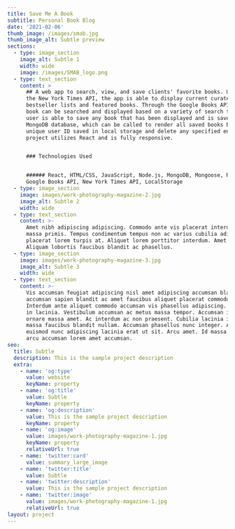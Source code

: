 ```yaml
---
title: Save Me A Book
subtitle: Personal Book Blog
date: '2021-02-06'
thumb_image: /images/smab.jpg
thumb_image_alt: Subtle preview
sections:
  - type: image_section
    image_alt: Subtle 1
    width: wide
    image: /images/SMAB_logo.png
  - type: text_section
    content: >
      ## A web app to search, view, and save clients' favorite books. Utilizing
      the New York Times API, the app is able to display current curated
      bestseller lists and featured books. Through the Google Books API, any
      book can be searched and displayed based on a variety of search terms. A
      user is able to save any book that has been displayed and is saved to a
      MongoDB database, which can be called to render all saved books based on a
      unique user ID saved in local storage and delete any specified entry. This
      project utilizes React and is fully responsive.


      ### Technologies Used


      ###### React, HTML/CSS, JavaScript, Node.js, MongoDB, Mongoose, REST API,
      Google Books API, New York Times API, LocalStorage
  - type: image_section
    image: images/work-photography-magazine-2.jpg
    image_alt: Subtle 2
    width: wide
  - type: text_section
    content: >-
      Amet nibh adipiscing adipiscing. Commodo ante vis placerat interdum massa
      massa primis. Tempus condimentum tempus non ac varius cubilia adipiscing
      placerat lorem turpis at. Aliquet lorem porttitor interdum. Amet lacus.
      Aliquam lobortis faucibus blandit ac phasellus.
  - type: image_section
    image: images/work-photography-magazine-3.jpg
    image_alt: Subtle 3
    width: wide
  - type: text_section
    content: >-
      Vis accumsan feugiat adipiscing nisl amet adipiscing accumsan blandit
      accumsan sapien blandit ac amet faucibus aliquet placerat commodo.
      Interdum ante aliquet commodo accumsan vis phasellus adipiscing. Ornare a
      in lacinia. Vestibulum accumsan ac metus massa tempor. Accumsan in lacinia
      ornare massa amet. Ac interdum ac non praesent. Cubilia lacinia interdum
      massa faucibus blandit nullam. Accumsan phasellus nunc integer. Accumsan
      euismod nunc adipiscing lacinia erat ut sit. Arcu amet. Id massa aliquet
      arcu accumsan lorem amet accumsan.
seo:
  title: Subtle
  description: This is the sample project description
  extra:
    - name: 'og:type'
      value: website
      keyName: property
    - name: 'og:title'
      value: Subtle
      keyName: property
    - name: 'og:description'
      value: This is the sample project description
      keyName: property
    - name: 'og:image'
      value: images/work-photography-magazine-1.jpg
      keyName: property
      relativeUrl: true
    - name: 'twitter:card'
      value: summary_large_image
    - name: 'twitter:title'
      value: Subtle
    - name: 'twitter:description'
      value: This is the sample project description
    - name: 'twitter:image'
      value: images/work-photography-magazine-1.jpg
      relativeUrl: true
layout: project
---
```

